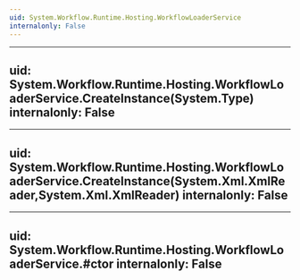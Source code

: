 ```yaml
---
uid: System.Workflow.Runtime.Hosting.WorkflowLoaderService
internalonly: False
---
```


---
uid: System.Workflow.Runtime.Hosting.WorkflowLoaderService.CreateInstance(System.Type)
internalonly: False
---

---
uid: System.Workflow.Runtime.Hosting.WorkflowLoaderService.CreateInstance(System.Xml.XmlReader,System.Xml.XmlReader)
internalonly: False
---

---
uid: System.Workflow.Runtime.Hosting.WorkflowLoaderService.#ctor
internalonly: False
---
